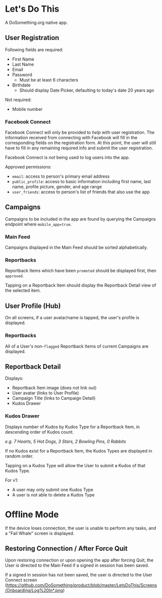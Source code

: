 # Let's Do This

A DoSomething.org native app.

## User Registration

Following fields are required:
* First Name
* Last Name
* Email
* Password
    * Must be at least 6 characters
* Birthdate
    * Should display Date Picker, defaulting to today's date 20 years ago

Not required:
* Mobile number

### Facebook Connect

Facebook Connect will only be provided to _help_ with user registration. The information received from connecting with Facebook will fill in the corresponding fields on the registration form. At this point, the user will still have to fill in any remaining required info and submit the user registration.

Facebook Connect is _not_ being used to log users into the app.

Approved permissions:
- `email`: access to person's primary email address
- `public_profile`: access to basic information including first name, last name, profile picture, gender, and age range
- `user_friends`: access to person's list of friends that also use the app


## Campaigns

Campaigns to be included in the app are found by querying the Campaigns endpoint where `mobile_app=true`.

### Main Feed

Campaigns displayed in the Main Feed should be sorted alphabetically.

### Reportbacks

Reportback Items which have been `promoted` should be displayed first, then `approved`.

Tapping on a Reportback Item should display the Reportback Detail view of the selected item.

## User Profile (Hub)

On all screens, if a user avatar/name is tapped, the user's profile is displayed.

### Reportbacks

All of a User's non-`flagged` Reportback Items of current Campaigns are displayed.

## Reportback Detail

Displays:
* Reportback Item image (does not link out)
* User avatar (links to User Profile)
* Campaign Title (links to Campaign Detail)
* Kudos Drawer


### Kudos Drawer

Displays number of Kudos by Kudos Type for a Reportback Item, in descending order of Kudos count.

*e.g. 7 Hearts, 5 Hot Dogs, 3 Stars, 2 Bowling Pins, 0 Rabbits*

If no Kudos exist for a Reportback Item, the Kudos Types are displayed in random order.

Tapping on a Kudos Type will allow the User to submit a Kudos of that Kudos Type.

For v1:
* A user may only submit one Kudos Type
* A user is not able to delete a Kudos Type

# Offline Mode
If the device loses connection, the user is unable to perform any tasks, and a "Fail Whale" screen is displayed.

## Restoring Connection / After Force Quit
Upon restoring connection or upon opening the app after forcing Quit, the User is directed to the Main Feed if a signed in session has been saved.

If a signed in session has not been saved, the user is directed to the User Connect screen (https://github.com/DoSomething/product/blob/master/LetsDoThis/Screens/Onboarding/Log%20In*.png)

